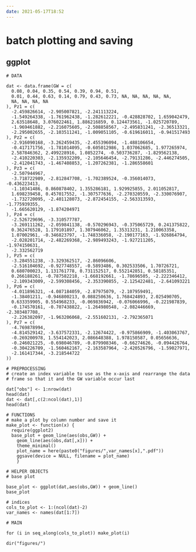 ```yaml
---
date: 2021-05-17T18:52
---
```


# batch plotting and saving

## ggplot

    # DATA

    dat <- data.frame(GW = c(
      0.08, 0.04, 0.35, 0.54, 0.39, 0.94, 0.51,
      0.01, 0.44, 0.63, 0.14, 0.79, 0.43, 0.73, NA, NA, NA, NA, NA,
      NA, NA, NA, NA
    ), Pz1 = c(
      -2.459826614, -2.905007821, -2.241113224,
      -1.549264338, -1.761962438, -1.282612221, -0.428828702, 1.659042479,
      2.63518648, 3.076022461, 1.886216859, 0.124473561, -1.025720789,
      -1.969461882, -2.216075605, -2.508858567, -2.495831241, -2.36513321,
      -2.295002655, -2.103511241, -1.009051105, -0.619616011, -0.941517493
    ), Pz2 = c(
      -2.916090168, -3.262459435, -2.455396094, -1.488106654,
      -0.417171756, -1.781014095, -0.605012986, 1.037062685, 1.977265974,
      2.587846362, 2.499228916, 1.0852274, -0.503736287, -1.829562138,
      -2.410220303, -2.135932209, -2.105646454, -2.79131286, -2.446274505,
      -2.412041743, -1.467408853, -1.207262381, -1.286558601
    ), Pz3 = c(
      -2.507944967,
      -3.718722989, -2.812847708, -1.702389524, -0.356014073, -0.436223413,
      -1.10341486, 0.860878402, 1.355286181, 1.929925855, 2.011052817,
      1.698239458, 0.457017552, -1.307577636, -2.270320559, -2.330076907,
      -1.732720095, -2.401128073, -2.872454155, -2.563313593, -1.775939355,
      -1.665620129, -1.874204971
    ), Pz4 = c(
      -2.526729696, -3.310577787,
      -3.269111262, -2.059841138, -0.570296943, -0.375065729, 0.241375822,
      0.362476528, 1.179101897, 1.307946062, 1.35313231, 1.210063358,
      1.07002961, -0.346823797, -1.748336058, -2.190177163, -1.926864794,
      -2.028201714, -2.482269368, -2.989493243, -1.927211205, -1.974150631,
      -2.332562719
    ), Pz5 = c(
      -3.284551238, -3.329362517, -2.86096606,
      -2.516104692, -0.927748557, -0.5893486, 0.302533506, 1.70726721,
      0.680700023, 1.131761778, 0.731152517, 0.552142851, 0.58185351,
      0.266188261, -0.787582218, -1.668192661, -1.78696505, -2.222346412,
      -2.109343009, -2.599308456, -2.353390855, -2.125422481, -2.641093221
    ), Pz6 = c(
      -4.011896321, -4.087184059, -2.87975079, -2.107959491,
      -1.38401211, -0.946800213, 0.088250636, 1.768424893, 2.025490705,
      0.633359905, 0.554968233, -0.069836942, -0.076066996, -0.221987839,
      -0.174570161, -0.707438822, -1.264980548, -2.082446669, -2.303487708,
      -2.226382097, -1.963206068, -2.551602131, -2.792365071
    ), Pz7 = c(
      -4.769878994,
      -4.814529142, -3.637572331, -2.12674422, -0.975866909, -1.403063767,
      -0.269200978, 1.554142023, 2.086648388, 1.978150587, 0.05656636,
      -0.246021225, -0.698046789, -0.879908346, -0.66274626, -0.094426764,
      -0.304226709, -1.560462167, -2.163587964, -2.420526796, -1.59027971,
      -2.161417344, -3.218544722
    ))

    # PREPROCESSING
    # create an index variable to use as the x-axis and rearrange the data
    # frame so that it and the GW variable occur last

    dat["obs"] <- 1:nrow(dat)
    head(dat)
    dat <- dat[,c(2:ncol(dat),1)]
    head(dat)

    # FUNCTIONS
    # make a plot by column number and save it
    make_plot <- function(x) {
      require(ggplot2)
      base_plot + geom_line(aes(obs,GW)) +
        geom_line(aes(obs,dat[,x])) + 
        theme_minimal()
        plot_name = here(paste0("figures/",var_names[x],".pdf"))
        ggsave(device = NULL, filename = plot_name)
        }

    # HELPER OBJECTS
    # base plot

    base_plot <- ggplot(dat,aes(obs,GW)) + geom_line()
    base_plot

    # indices
    cols_to_plot <- 1:(ncol(dat)-2)
    var_names <- names(dat[1:7])

    # MAIN

    for (i in seq_along(cols_to_plot)) make_plot(i)

    dir("figures/")
